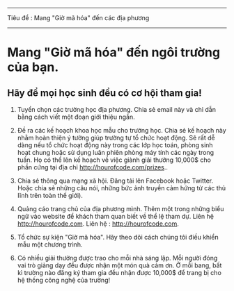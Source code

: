 * * *

Tiêu đề : Mang "Giờ mã hóa" đến các địa phương

* * *

# Mang "Giờ mã hóa" đến ngôi trường của bạn.

## Hãy để mọi học sinh đều có cơ hội tham gia!

  1. Tuyển chọn các trường học địa phương. Chia sẻ email này và chỉ dẫn bằng cách viết một đoạn giới thiệu ngắn.

  2. Đề ra các kế hoạch khoa học mẫu cho trường học. Chia sẻ kế hoạch này nhằm hoàn thiện ý tưởng giúp trường tự tổ chức hoạt động. Sẽ rất dễ dàng nếu tổ chức hoạt động này trong các lớp học toán, phòng sinh hoạt chung hoặc sử dụng luân phiên phòng máy tính các ngày trong tuần. Họ có thể lên kế hoạch về việc giành giải thưởng 10,000$ cho phần cứng tại địa chỉ http://hourofcode.com/prizes..

  3. Chia sẻ thông qua mạng xã hội. Đăng tải lên Facebook hoặc Twitter. Hoặc chia sẻ những câu nói, những bức ảnh truyền cảm hứng từ các thủ lĩnh trên toàn thế giới).

  4. Quảng cáo trang chủ của địa phương mình. Thêm một trong những biểu ngữ vào website để khách tham quan biết về thể lệ tham dự. Liên hệ http://hourofcode.com. Liên hệ : http://hourofcode.com.

  5. Tổ chức sự kiện "Giờ mã hóa". Hãy theo dõi cách chúng tôi điều khiển mẫu một chương trình.

  6. Có nhiều giải thưởng được trao cho mỗi nhà sáng lập. Mỗi người đóng vai trò giảng dạy đều được nhận một món quà cảm ơn. Ở mỗi bang, bất kì trường nào đăng ký tham gia đều nhận được 10,000$ để trang bị cho hệ thống công nghệ của trường!